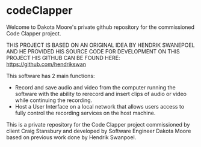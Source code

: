 # codeClapper

Welcome to Dakota Moore's private github repository for the commissioned Code Clapper project. 

THIS PROJECT IS BASED ON AN ORIGINAL IDEA BY HENDRIK SWANEPOEL AND HE PROVIDED HIS SOURCE CODE FOR DEVELOPMENT ON THIS PROJECT
HIS GITHUB CAN BE FOUND HERE: https://github.com/hendrikswan

This software has 2 main functions:
 * Record and save audio and video from the computer running the software with the ability to rerecord and insert clips of audio or video while continuing the recording.
 * Host a User Interface on a local network that allows users access to fully control the recording services on the host machine.

This is a private repository for the Code Clapper project commissioned by client Craig Stansbury and developed by Software Engineer Dakota Moore based on previous work done by Hendrik Swanpoel.
